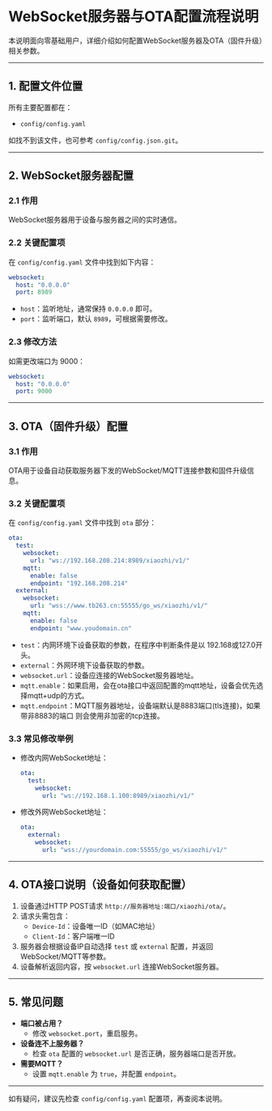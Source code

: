 # WebSocket服务器与OTA配置流程说明

本说明面向零基础用户，详细介绍如何配置WebSocket服务器及OTA（固件升级）相关参数。

---

## 1. 配置文件位置

所有主要配置都在：

- `config/config.yaml`

如找不到该文件，也可参考 `config/config.json.git`。

---

## 2. WebSocket服务器配置

### 2.1 作用
WebSocket服务器用于设备与服务器之间的实时通信。

### 2.2 关键配置项
在 `config/config.yaml` 文件中找到如下内容：

```yaml
websocket:
  host: "0.0.0.0"
  port: 8989
```
- `host`：监听地址，通常保持 `0.0.0.0` 即可。
- `port`：监听端口，默认 `8989`，可根据需要修改。

### 2.3 修改方法
如需更改端口为 9000：
```yaml
websocket:
  host: "0.0.0.0"
  port: 9000
```

---

## 3. OTA（固件升级）配置

### 3.1 作用
OTA用于设备自动获取服务器下发的WebSocket/MQTT连接参数和固件升级信息。

### 3.2 关键配置项
在 `config/config.yaml` 文件中找到 `ota` 部分：

```yaml
ota:
  test:
    websocket:
      url: "ws://192.168.208.214:8989/xiaozhi/v1/"
    mqtt:
      enable: false
      endpoint: "192.168.208.214"
  external:
    websocket:
      url: "wss://www.tb263.cn:55555/go_ws/xiaozhi/v1/"
    mqtt:
      enable: false
      endpoint: "www.youdomain.cn"
```
- `test`：内网环境下设备获取的参数，在程序中判断条件是以 192.168或127.0开头。
- `external`：外网环境下设备获取的参数。
- `websocket.url`：设备应连接的WebSocket服务器地址。
- `mqtt.enable`：如果启用，会在ota接口中返回配置的mqtt地址，设备会优先选择mqtt+udp的方式。
- `mqtt.endpoint`：MQTT服务器地址，设备端默认是8883端口(tls连接)，如果带非8883的端口 则会使用非加密的tcp连接。

### 3.3 常见修改举例
- 修改内网WebSocket地址：
  ```yaml
  ota:
    test:
      websocket:
        url: "ws://192.168.1.100:8989/xiaozhi/v1/"
  ```
- 修改外网WebSocket地址：
  ```yaml
  ota:
    external:
      websocket:
        url: "wss://yourdomain.com:55555/go_ws/xiaozhi/v1/"
  ```

---

## 4. OTA接口说明（设备如何获取配置）

1. 设备通过HTTP POST请求 `http://服务器地址:端口/xiaozhi/ota/`。
2. 请求头需包含：
   - `Device-Id`：设备唯一ID（如MAC地址）
   - `Client-Id`：客户端唯一ID
3. 服务器会根据设备IP自动选择 `test` 或 `external` 配置，并返回WebSocket/MQTT等参数。
4. 设备解析返回内容，按 `websocket.url` 连接WebSocket服务器。

---

## 5. 常见问题

- **端口被占用？**
  - 修改 `websocket.port`，重启服务。
- **设备连不上服务器？**
  - 检查 `ota` 配置的 `websocket.url` 是否正确，服务器端口是否开放。
- **需要MQTT？**
  - 设置 `mqtt.enable` 为 `true`，并配置 `endpoint`。

---

如有疑问，建议先检查 `config/config.yaml` 配置项，再查阅本说明。
